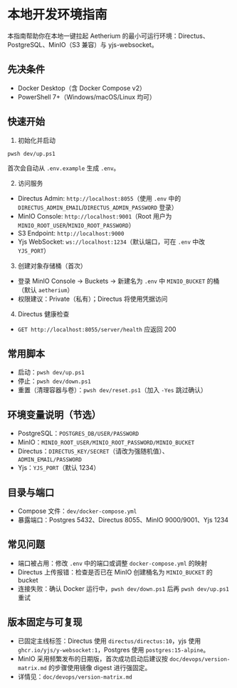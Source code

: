 # 本地开发环境指南

本指南帮助你在本地一键拉起 Aetherium 的最小可运行环境：Directus、PostgreSQL、MinIO（S3 兼容）与 yjs-websocket。

## 先决条件
- Docker Desktop（含 Docker Compose v2）
- PowerShell 7+（Windows/macOS/Linux 均可）

## 快速开始
1) 初始化并启动
```
pwsh dev/up.ps1
```
首次会自动从 `.env.example` 生成 `.env`。

2) 访问服务
- Directus Admin: `http://localhost:8055`（使用 `.env` 中的 `DIRECTUS_ADMIN_EMAIL`/`DIRECTUS_ADMIN_PASSWORD` 登录）
- MinIO Console: `http://localhost:9001`（Root 用户为 `MINIO_ROOT_USER`/`MINIO_ROOT_PASSWORD`）
- S3 Endpoint: `http://localhost:9000`
- Yjs WebSocket: `ws://localhost:1234`（默认端口，可在 `.env` 中改 `YJS_PORT`）

3) 创建对象存储桶（首次）
- 登录 MinIO Console → Buckets → 新建名为 `.env` 中 `MINIO_BUCKET` 的桶（默认 `aetherium`）
- 权限建议：Private（私有）；Directus 将使用凭据访问

4) Directus 健康检查
- `GET http://localhost:8055/server/health` 应返回 200

## 常用脚本
- 启动：`pwsh dev/up.ps1`
- 停止：`pwsh dev/down.ps1`
- 重置（清理容器与卷）：`pwsh dev/reset.ps1`（加入 `-Yes` 跳过确认）

## 环境变量说明（节选）
- PostgreSQL：`POSTGRES_DB/USER/PASSWORD`
- MinIO：`MINIO_ROOT_USER/MINIO_ROOT_PASSWORD/MINIO_BUCKET`
- Directus：`DIRECTUS_KEY/SECRET`（请改为强随机值）、`ADMIN_EMAIL/PASSWORD`
- Yjs：`YJS_PORT`（默认 1234）

## 目录与端口
- Compose 文件：`dev/docker-compose.yml`
- 暴露端口：Postgres 5432、Directus 8055、MinIO 9000/9001、Yjs 1234

## 常见问题
- 端口被占用：修改 `.env` 中的端口或调整 `docker-compose.yml` 的映射
- Directus 上传报错：检查是否已在 MinIO 创建桶名为 `MINIO_BUCKET` 的 bucket
- 连接失败：确认 Docker 运行中，`pwsh dev/down.ps1` 后再 `pwsh dev/up.ps1` 重试

## 版本固定与可复现
- 已固定主线标签：Directus 使用 `directus/directus:10`，yjs 使用 `ghcr.io/yjs/y-websocket:1`，Postgres 使用 `postgres:15-alpine`。
- MinIO 采用频繁发布的日期版，首次成功启动后建议按 `doc/devops/version-matrix.md` 的步骤使用镜像 digest 进行强固定。
- 详情见：`doc/devops/version-matrix.md`
